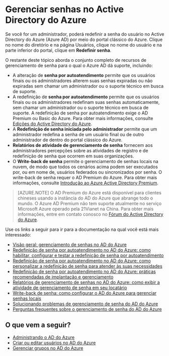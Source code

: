 <properties
	pageTitle="Gerencias senhas no Active Directory do Azure | Microsoft Azure"
	description="Como gerenciar senhas no Active Directory do Azure."
	services="active-directory"
	documentationCenter=""
	authors="curtand"
	manager="stevenpo"
	editor=""/>

<tags
	ms.service="active-directory"
	ms.workload="identity"
	ms.tgt_pltfrm="na"
	ms.devlang="na"
	ms.topic="article"
	ms.date="05/16/2016"
	ms.author="curtand"/>

# Gerenciar senhas no Active Directory do Azure

Se você for um administrador, poderá redefinir a senha do usuário no Active Directory do Azure (Azure AD) por meio do portal clássico do Azure. Clique no nome do diretório e na página Usuários, clique no nome do usuário e na parte inferior do portal, clique em **Redefinir senha**.

O restante deste tópico aborda o conjunto completo de recursos de gerenciamento de senha para o qual o Azure AD dá suporte, incluindo:

- A alteração de **senha por autoatendimento** permite que os usuários finais ou os administradores alterem suas senhas expiradas ou não expiradas sem chamar um administrador ou o suporte técnico em busca de suporte.
- A redefinição de **senha por autoatendimento** permite que os usuários finais ou os administradores redefinam suas senhas automaticamente, sem chamar um administrador ou o suporte técnico em busca de suporte. A redefinição de senha por autoatendimento exige o AD Premium ou Basic do Azure. Para obter mais informações, consulte [Edições do Active Directory do Azure](active-directory-editions.md).
- A **Redefinição de senha iniciada pelo administrador** permite que um administrador redefina a senha de um usuário final ou de outro administrador de dentro do portal clássico do Azure.
- **Relatórios de atividade de gerenciamento de senha** fornecem aos administradores percepções sobre as atividades de registro e de redefinição de senha que ocorrem em suas organizações.
- O **Write-back de senha** permite o gerenciamento de senhas locais na nuvem, de modo que todos os cenários acima podem ser executados por, ou em nome de, usuários federados ou sincronizados por senha. O write-back de senha requer o AD Premium do Azure. Para obter mais informações, consulte [Introdução ao Azure Active Directory Premium](active-directory-get-started-premium.md).

> [AZURE.NOTE]
O AD Premium do Azure está disponível para clientes chineses usando a instância do AD do Azure que abrange todo o mundo. O Azure AD Premium não tem suporte atualmente no serviço Microsoft Azure operado pela 21Vianet na China. Para obter mais informações, entre em contato conosco no [Fórum do Active Directory do Azure](https://feedback.azure.com/forums/169401-azure-active-directory/).

Use os links a seguir para ir para a documentação na qual você está mais interessado:

- [Visão geral: gerenciamento de senhas no AD do Azure](active-directory-passwords-how-it-works.md)
- [Redefinição de senha por autoatendimento no AD do Azure: como habilitar, configurar e testar a redefinição de senha por autoatendimento](active-directory-passwords-getting-started.md#enable-users-to-reset-their-azure-ad-passwords)
- [Redefinição de senha por autoatendimento no AD do Azure: como personalizar a redefinição de senha para atender às suas necessidades](active-directory-passwords-customize.md)
- [Redefinição de senha por autoatendimento no AD do Azure: práticas recomendadas de implantação e gerenciamento](active-directory-passwords-best-practices.md)
- [Relatórios de gerenciamento de senhas no AD do Azure: como exibir a atividade de gerenciamento de senha em seu locatário](active-directory-passwords-get-insights.md)
- [Write-back de senha: como configurar o AD do Azure para gerenciar senhas locais](active-directory-passwords-getting-started.md#enable-users-to-reset-or-change-their-ad-passwords)
- [Solucionando problemas de gerenciamento de senha do AD do Azure](active-directory-passwords-troubleshoot.md)
- [Perguntas frequentes sobre o gerenciamento de senha do AD do Azure](active-directory-passwords-faq.md)


## O que vem a seguir?

- [Administrando o AD do Azure](active-directory-administer.md)
- [Criar ou editar usuários no AD do Azure](active-directory-create-users.md)
- [Gerenciar grupos no AD do Azure](active-directory-manage-groups.md)

<!---HONumber=AcomDC_0518_2016-->